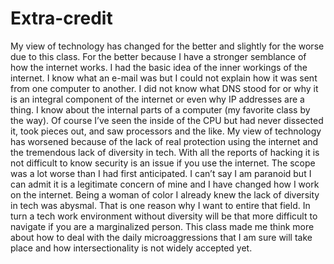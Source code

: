 # Extra-credit
My view of technology has changed for the better and slightly for the worse due to this class. For the better because I have a
stronger semblance of how the internet works. I had the basic idea of the inner workings of the internet. I know what an e-mail
was but I could not explain how it was sent from one computer to another. I did not know what DNS stood for or why it is an
integral component of the internet or even why IP addresses are a thing. I know about the internal parts of a computer 
(my favorite class by the way). Of course I’ve seen the inside of the CPU but had never dissected it, took pieces out, and saw 
processors and the like. 
My view of technology has worsened because of the lack of real protection using the internet and the tremendous lack of diversity
in tech. With all the reports of hacking it is not difficult to know security is an issue if you use the internet. The scope was
a lot worse than I had first anticipated. I can’t say I am paranoid but I can admit it is a legitimate concern of mine and I have
changed how I work on the internet. Being a woman of color I already knew the lack of diversity in tech was abysmal. That is one
reason why I want to entire that field. In turn a tech work environment without diversity will be that more difficult to navigate
if you are a marginalized person. This class made me think more about how to deal with the daily microaggressions that I am sure
will take place and how intersectionality is not widely accepted yet. 
